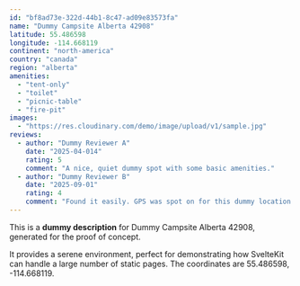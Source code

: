 ```yaml
---
id: "bf8ad73e-322d-44b1-8c47-ad09e83573fa"
name: "Dummy Campsite Alberta 42908"
latitude: 55.486598
longitude: -114.668119
continent: "north-america"
country: "canada"
region: "alberta"
amenities:
  - "tent-only"
  - "toilet"
  - "picnic-table"
  - "fire-pit"
images:
  - "https://res.cloudinary.com/demo/image/upload/v1/sample.jpg"
reviews:
  - author: "Dummy Reviewer A"
    date: "2025-04-014"
    rating: 5
    comment: "A nice, quiet dummy spot with some basic amenities."
  - author: "Dummy Reviewer B"
    date: "2025-09-01"
    rating: 4
    comment: "Found it easily. GPS was spot on for this dummy location."
---
```


This is a **dummy description** for Dummy Campsite Alberta 42908, generated for the proof of concept.

It provides a serene environment, perfect for demonstrating how SvelteKit can handle a large number of static pages. The coordinates are 55.486598, -114.668119.
